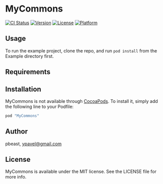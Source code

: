 # MyCommons

[![CI Status](http://img.shields.io/travis/pbeast/MyCommons.svg?style=flat)](https://travis-ci.org/pbeast/MyCommons)
[![Version](https://img.shields.io/cocoapods/v/MyCommons.svg?style=flat)](http://cocoapods.org/pods/MyCommons)
[![License](https://img.shields.io/cocoapods/l/MyCommons.svg?style=flat)](http://cocoapods.org/pods/MyCommons)
[![Platform](https://img.shields.io/cocoapods/p/MyCommons.svg?style=flat)](http://cocoapods.org/pods/MyCommons)

## Usage

To run the example project, clone the repo, and run `pod install` from the Example directory first.

## Requirements

## Installation

MyCommons is not available through [CocoaPods](http://cocoapods.org). To install
it, simply add the following line to your Podfile:

```ruby
pod "MyCommons"
```

## Author

pbeast, ypavel@gmail.com

## License

MyCommons is available under the MIT license. See the LICENSE file for more info.

